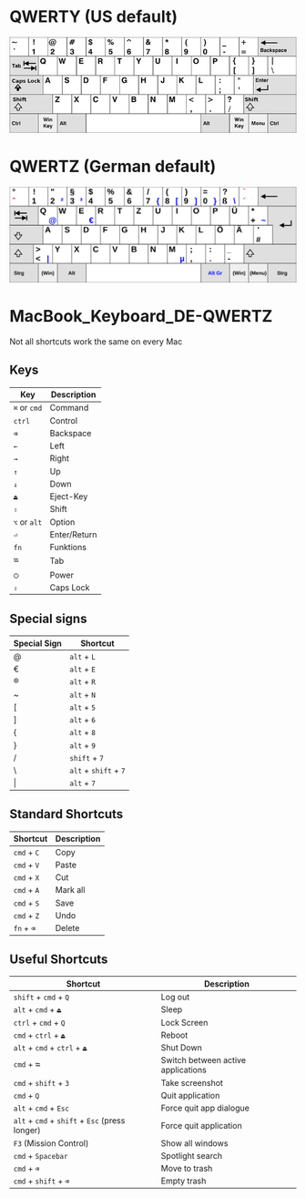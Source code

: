 # QWERTY (US default)

![QWERTY](../zz_rss/qwerty.jpg)

# QWERTZ (German default)

![QWERTZ](../zz_rss/KB_Germany.svg)

# MacBook_Keyboard_DE-QWERTZ

Not all shortcuts work the same on every Mac

## Keys

| Key          | Description  |
| ------------ | ------------ |
| `⌘` or `cmd` | Command      |
| `ctrl`       | Control      |
| `⌫`          | Backspace    |
| `←`          | Left         |
| `→`          | Right        |
| `↑`          | Up           |
| `↓`          | Down         |
| `⏏`          | Eject-Key    |
| `⇧`          | Shift        |
| `⌥` or `alt` | Option       |
| `⏎`          | Enter/Return |
| `fn`         | Funktions    |
| `⭾`          | Tab          |
| `⏻`          | Power        |
| `⇪`          | Caps Lock    |

## Special signs

| Special Sign | Shortcut              |
| ------------ | --------------------- |
| @            | `alt` + `L`           |
| €            | `alt` + `E`           |
| ®            | `alt` + `R`           |
| ~            | `alt` + `N`           |
| \[           | `alt` + `5`           |
| \]           | `alt` + `6`           |
| {            | `alt` + `8`           |
| }            | `alt` + `9`           |
| /            | `shift` + `7`         |
| \\           | `alt` + `shift` + `7` |
| \|           | `alt` + `7`           | 

## Standard Shortcuts

| Shortcut    | Description |
| ----------- | ----------- |
| `cmd` + `C` | Copy        |
| `cmd` + `V` | Paste       |
| `cmd` + `X` | Cut         |
| `cmd` + `A` | Mark all    |
| `cmd` + `S` | Save        |
| `cmd` + `Z` | Undo        |
| `fn` + `⌫` | Delete      | 

## Useful Shortcuts

| Shortcut                                       | Description                        |
| ---------------------------------------------- | ---------------------------------- |
| `shift` + `cmd` + `Q`                          | Log out                            |
| `alt` + `cmd` + `⏏`                            | Sleep                              |
| `ctrl` + `cmd` + `Q`                           | Lock Screen                        |
| `cmd` + `ctrl` + `⏏`                           | Reboot                             |
| `alt` + `cmd` + `ctrl` + `⏏`                   | Shut Down                          |
| `cmd` + `⭾`                                    | Switch between active applications |
| `cmd` + `shift` + `3`                          | Take screenshot                    |
| `cmd` + `Q`                                    | Quit application                   |
| `alt` + `cmd` + `Esc`                          | Force quit app dialogue            |
| `alt` + `cmd` + `shift` + `Esc` (press longer) | Force quit application             |
| `F3` (Mission Control)                         | Show all windows                   |
| `cmd` + `Spacebar`                             | Spotlight search                   |
| `cmd` + `⌫`                                    | Move to trash                      |
| `cmd` + `shift` + `⌫`                          | Empty trash                        | 
